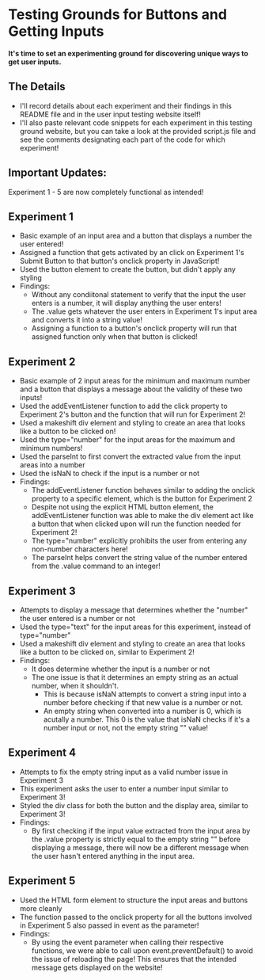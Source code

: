 # Testing Grounds for Buttons and Getting Inputs 

**It's time to set an experimenting ground for discovering unique ways to get user inputs.** 

## The Details 
* I'll record details about each experiment and their findings in this README file and in the user input testing website itself! 
* I'll also paste relevant code snippets for each experiment in this testing ground website, but you can take a look at the provided script.js file and see the comments designating each part of the code for which experiment! 

## Important Updates: 

Experiment 1 - 5 are now completely functional as intended! 

## Experiment 1 
* Basic example of an input area and a button that displays a number the user entered! 
* Assigned a function that gets activated by an click on Experiment 1's Submit Button to that button's onclick property in JavaScript!
* Used the button element to create the button, but didn't apply any styling 
* Findings: 
  * Without any condiitonal statement to verify that the input the user enters is a number, it will display anything the user enters!
  * The .value gets whatever the user enters in Experiment 1's input area and converts it into a string value! 
  * Assigning a function to a button's onclick property will run that assigned function only when that button is clicked! 

## Experiment 2 
* Basic example of 2 input areas for the minimum and maximum number and a button that displays a message about the validity of these two inputs! 
* Used the addEventListener function to add the click property to Experiment 2's button and the function that will run for Experiment 2! 
* Used a makeshift div element and styling to create an area that looks like a button to be clicked on! 
* Used the type="number" for the input areas for the maximum and minimum numbers! 
* Used the parseInt to first convert the extracted value from the input areas into a number 
* Used the isNaN to check if the input is a number or not 
* Findings:
    * The addEventListener function behaves similar to adding the onclick property to a specific element, which is the button for Experiment 2 
    * Despite not using the explicit HTML button element, the addEventListener function was able to make the div element act like a button that when clicked upon will run the function needed for Experiment 2! 
    * The type="number" explicitly prohibits the user from entering any non-number characters here! 
    * The parseInt helps convert the string value of the number entered from the .value command to an integer! 

## Experiment 3 
* Attempts to display a message that determines whether the "number" the user entered is a number or not 
* Used the type="text" for the input areas for this experiment, instead of type="number" 
* Used a makeshift div element and styling to create an area that looks like a button to be clicked on, similar to Experiment 2! 
* Findings: 
    * It does determine whether the input is a number or not
    * The one issue is that it determines an empty string as an actual number, when it shouldn't. 
        * This is because isNaN attempts to convert a string input into a number before checking if that new value is a number or not. 
        * An empty string when converted into a number is 0, which is acutally a number. This 0 is the value that isNaN checks if it's a number input or not, not the empty string "" value! 

## Experiment 4 
* Attempts to fix the empty string input as a valid number issue in Experiment 3 
* This experiment asks the user to enter a number input similar to Experiment 3! 
* Styled the div class for both the button and the display area, similar to Experiment 3! 
* Findings: 
    * By first checking if the input value extracted from the input area by the .value property is strictly equal to the empty string "" before displaying a message, there will now be a different message when the user hasn't entered anything in the input area.

## Experiment 5 
* Used the HTML form element to structure the input areas and buttons more cleanly 
* The function passed to the onclick property for all the buttons involved in Experiment 5 also passed in event as the parameter! 
* Findings: 
    * By using the event parameter when calling their respective functions, we were able to call upon event.preventDefault() to avoid the issue of reloading the page! This ensures that the intended message gets displayed on the website! 